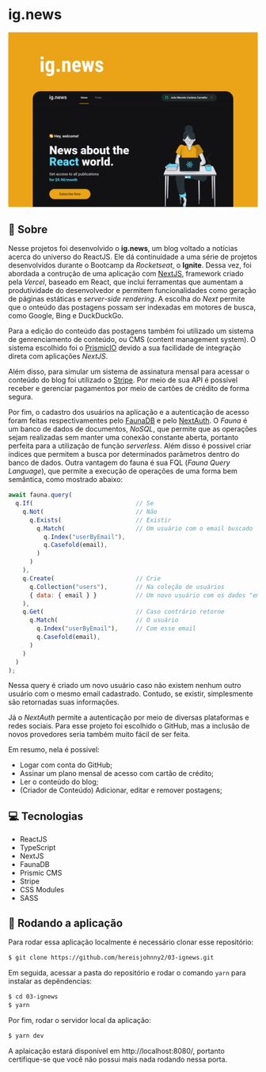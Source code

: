 # ig.news

![cover](/.github/assets/cover.png)

## 📕 Sobre

Nesse projetos foi desenvolvido o **ig.news**, um blog voltado a notícias acerca do universo do ReactJS. Ele dá continuidade a uma série de projetos desenvolvidos durante o Bootcamp da *Rocketseat*, o **Ignite**. Dessa vez, foi abordada a contrução de uma aplicação com [NextJS](https://nextjs.org/), framework criado pela *Vercel*, baseado em React, que inclui ferramentas que aumentam a produtividade do desenvolvedor e permitem funcionalidades como geração de páginas estáticas e *server-side rendering*. A escolha do *Next* permite que o onteúdo das postagens possam ser indexadas em motores de busca, como Google, Bing e DuckDuckGo.

Para a edição do conteúdo das postagens também foi utilizado um sistema de genrenciamento de conteúdo, ou CMS (content management system). O sistema escolhido foi o [PrismicIO](https://prismic.io/) devido a sua facilidade de integração direta com aplicações *NextJS*. 

Além disso, para simular um sistema de assinatura mensal para acessar o conteúdo do blog foi utilizado o [Stripe](https://stripe.com/br). Por meio de sua API é possível receber e gerenciar pagamentos por meio de cartões de crédito de forma segura. 

Por fim, o cadastro dos usuários na aplicação e a autenticação de acesso foram feitas respectivamentes pelo [FaunaDB](https://fauna.com/) e pelo [NextAuth](https://next-auth.js.org/). O *Fauna* é um banco de dados de documentos, *NoSQL*, que permite que as operações sejam realizadas sem manter uma conexão constante aberta, portanto perfeita para a utilização de função *serverless*. Além disso é possivel criar índices que permitem a busca por determinados parâmetros dentro do banco de dados. Outra vantagem do fauna é sua FQL (*Fauna Query Language*), que permite a execução de operações de uma forma bem semântica, como mostrado abaixo:

```javascript
await fauna.query(
  q.If(                             // Se
    q.Not(                          // Não
      q.Exists(                     // Existir
        q.Match(                    // Um usuário com o email buscado
          q.Index("userByEmail"),   
          q.Casefold(email),
        )
      )
    ),
    q.Create(                       // Crie
      q.Collection("users"),        // Na coleção de usuários
      { data: { email } }           // Um novo usuário com os dados "email"
    ),
    q.Get(                          // Caso contrário retorne
      q.Match(                      // O usuário 
        q.Index("userByEmail"),     // Com esse email
        q.Casefold(email),
      )
    )
  )
);  
```

Nessa query é criado um novo usuário caso não existem nenhum outro usuário com o mesmo email cadastrado. Contudo, se existir, simplesmente são retornadas suas informações.

Já o *NextAuth* permite a autenticação por meio de diversas plataformas e redes sociais. Para esse projeto foi escolhido o GitHub, mas a inclusão de novos provedores seria também muito fácil de ser feita. 


Em resumo, nela é possivel:
 - Logar com conta do GitHub;
 - Assinar um plano mensal de acesso com cartão de crédito;
 - Ler o conteúdo do blog;
 - (Criador de Conteúdo) Adicionar, editar e remover postagens;

## 💻 Tecnologias

 - ReactJS
 - TypeScript
 - NextJS
 - FaunaDB
 - Prismic CMS
 - Stripe
 - CSS Modules
 - SASS

## 🚀 Rodando a aplicação

Para rodar essa aplicação localmente é necessário clonar esse repositório:

```bash
$ git clone https://github.com/hereisjohnny2/03-ignews.git
``` 

Em seguida, acessar a pasta do repositório e rodar o comando `yarn` para instalar as depêndencias:

```bash
$ cd 03-ignews
$ yarn
```

Por fim, rodar o servidor local da aplicação:

```bash
$ yarn dev
```

A aplaicação estará disponível em http://localhost:8080/, portanto certifique-se que você não possui mais nada rodando nessa porta.
